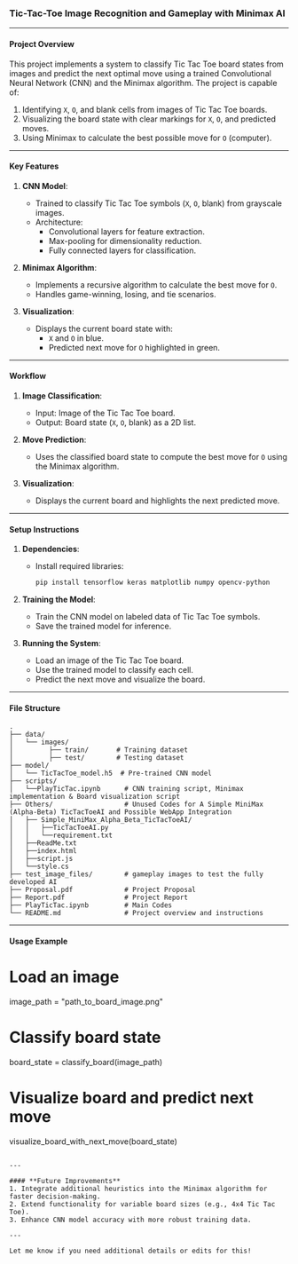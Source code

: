 ### **Tic-Tac-Toe Image Recognition and Gameplay with Minimax AI**

---

#### **Project Overview**
This project implements a system to classify Tic Tac Toe board states from images and predict the next optimal move using a trained Convolutional Neural Network (CNN) and the Minimax algorithm. The project is capable of:
1. Identifying `X`, `O`, and blank cells from images of Tic Tac Toe boards.
2. Visualizing the board state with clear markings for `X`, `O`, and predicted moves.
3. Using Minimax to calculate the best possible move for `O` (computer).

---

#### **Key Features**
1. **CNN Model**:
   - Trained to classify Tic Tac Toe symbols (`X`, `O`, blank) from grayscale images.
   - Architecture:
     - Convolutional layers for feature extraction.
     - Max-pooling for dimensionality reduction.
     - Fully connected layers for classification.

2. **Minimax Algorithm**:
   - Implements a recursive algorithm to calculate the best move for `O`.
   - Handles game-winning, losing, and tie scenarios.

3. **Visualization**:
   - Displays the current board state with:
     - `X` and `O` in blue.
     - Predicted next move for `O` highlighted in green.

---

#### **Workflow**
1. **Image Classification**:
   - Input: Image of the Tic Tac Toe board.
   - Output: Board state (`X`, `O`, blank) as a 2D list.

2. **Move Prediction**:
   - Uses the classified board state to compute the best move for `O` using the Minimax algorithm.

3. **Visualization**:
   - Displays the current board and highlights the next predicted move.

---

#### **Setup Instructions**
1. **Dependencies**:
   - Install required libraries:
     ```bash
     pip install tensorflow keras matplotlib numpy opencv-python
     ```

2. **Training the Model**:
   - Train the CNN model on labeled data of Tic Tac Toe symbols.
   - Save the trained model for inference.

3. **Running the System**:
   - Load an image of the Tic Tac Toe board.
   - Use the trained model to classify each cell.
   - Predict the next move and visualize the board.

---

#### **File Structure**
```
.
├── data/
│   └── images/
│         ├── train/       # Training dataset
│         ├── test/        # Testing dataset
├── model/
│   └── TicTacToe_model.h5  # Pre-trained CNN model
├── scripts/
│   └──PlayTicTac.ipynb      # CNN training script, Minimax implementation & Board visualization script
├── Others/                  # Unused Codes for A Simple MiniMax (Alpha-Beta) TicTacToeAI and Possible WebApp Integration
│   ├── Simple_MiniMax_Alpha_Beta_TicTacToeAI/
│   │   ├──TicTacToeAI.py
│   │   └──requirement.txt
│   ├──ReadMe.txt
│   ├──index.html
│   ├──script.js
│   └──style.cs
├── test_image_files/        # gameplay images to test the fully developed AI
├── Proposal.pdf             # Project Proposal
├── Report.pdf               # Project Report
├── PlayTicTac.ipynb         # Main Codes
└── README.md                # Project overview and instructions
```

---

#### **Usage Example**

# Load an image
image_path = "path_to_board_image.png"

# Classify board state
board_state = classify_board(image_path)

# Visualize board and predict next move
visualize_board_with_next_move(board_state)
```

---

#### **Future Improvements**
1. Integrate additional heuristics into the Minimax algorithm for faster decision-making.
2. Extend functionality for variable board sizes (e.g., 4x4 Tic Tac Toe).
3. Enhance CNN model accuracy with more robust training data.

---

Let me know if you need additional details or edits for this!
